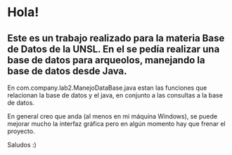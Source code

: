 # Hola!
## Este es un trabajo realizado para la materia Base de Datos de la UNSL. En el se pedía realizar una base de datos para arqueolos, manejando la base de datos desde Java.  

En com.company.lab2.ManejoDataBase.java estan las funciones que relacionan la base de datos y el java, en conjunto a las consultas a la base de datos.

En general creo que anda (al menos en mi máquina Windows), se puede mejorar mucho la interfaz gráfica pero en algún momento hay que frenar el proyecto.

Saludos :) 



